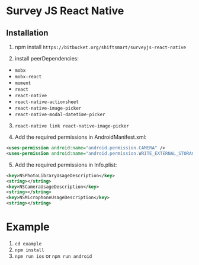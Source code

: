 # Survey JS React Native

## Installation

1. npm install `https://bitbucket.org/shiftsmart/surveyjs-react-native`

2. install peerDependencies:
  * `mobx`
  * `mobx-react`
  * `moment`
  * `react`
  * `react-native`
  * `react-native-actionsheet`
  * `react-native-image-picker`
  * `react-native-modal-datetime-picker`

3. `react-native link react-native-image-picker`

4. Add the required permissions in AndroidManifest.xml:
```xml
<uses-permission android:name="android.permission.CAMERA" />
<uses-permission android:name="android.permission.WRITE_EXTERNAL_STORAGE" />
```

5. Add the required permissions in Info.plist:
```xml
<key>NSPhotoLibraryUsageDescription</key>
<string></string>
<key>NSCameraUsageDescription</key>
<string></string>
<key>NSMicrophoneUsageDescription</key>
<string></string>
```

# Example

1. `cd example`
2. `npm install`
3. `npm run ios` or `npm run android`
